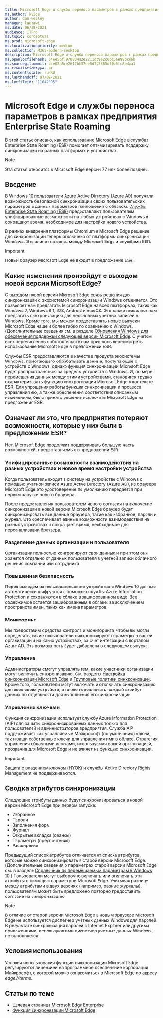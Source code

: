 ```yaml
---
title: Microsoft Edge и службы переноса параметров в рамках предприятия Enterprise State Roaming
ms.author: kvice
author: dan-wesley
manager: laurawi
ms.date: 06/29/2021
audience: ITPro
ms.topic: conceptual
ms.prod: microsoft-edge
ms.localizationpriority: medium
ms.collection: M365-modern-desktop
description: Microsoft Edge и службы переноса параметров в рамках предприятия Enterprise State Roaming
ms.openlocfilehash: 34ee5bf7970834a2e2211db9e2c0bc6ae99bcd6b
ms.sourcegitcommit: bce02a5ce2617bb37ee5d743365d50b5fc8e4aa1
ms.translationtype: MT
ms.contentlocale: ru-RU
ms.lasthandoff: 07/09/2021
ms.locfileid: "11642895"
---
```

# <a name="microsoft-edge-and-enterprise-state-roaming"></a>Microsoft Edge и службы переноса параметров в рамках предприятия Enterprise State Roaming

В этой статье описано, как использование Microsoft Edge в службах Enterprise State Roaming (ESR) помогает оптимизировать поддержку синхронизации на разных платформах и устройствах.

> [!NOTE]
> Эта статья относится к Microsoft Edge версии 77 или более поздней.

## <a name="introduction"></a>Введение

В Windows 10 пользователи [Azure Active Directory (Azure AD)](/azure/active-directory/fundamentals/active-directory-whatis) получили возможность безопасной синхронизации своих пользовательских параметров и данных параметров приложений с облаком. [Службы Enterprise State Roaming (ESR)](/azure/active-directory/devices/enterprise-state-roaming-overview) предоставляют пользователям унифицированные возможности на любых устройствах с Windows и сокращают время, необходимое для настройки нового устройства.

В рамках внедрения платформы Chromium в Microsoft Edge решение для синхронизации теперь отключено от платформы синхронизации Windows. Это влияет на связь между Microsoft Edge и службами ESR.

> [!IMPORTANT]
> Новый браузер Microsoft Edge не входит в предложение ESR.

## <a name="whats-changing-with-microsoft-edge"></a>Какие изменения произойдут с выходом новой версии Microsoft Edge?

С выходом новой версии Microsoft Edge связь решения для синхронизации с экосистемой синхронизации Windows отменяется. Это позволяет нам предлагать Microsoft Edge на всех платформах, таких как Windows 7, Windows 8 1, iOS, Android и macOS. Это также позволяет нам предлагать синхронизацию для неосновных учетных записей в Windows. Кроме того, мы можем предоставлять новые выпуски Microsoft Edge чаще и более гибко по сравнению с Windows. (Дополнительные сведения см. в разделе [Обновления Windows для обеспечения поддержки следующей версии Microsoft Edge](microsoft-edge-sysupdate-windows-updates.md). С учетом всех перечисленных обстоятельств нам пришлось пересмотреть использование Microsoft Edge в предложении ESR.

Службы ESR предоставляются в качестве продукта экосистемы Windows, помогающего обрабатывать данные, поступающие с устройств с Windows, однако функция синхронизации Microsoft Edge будет распространяться за пределы устройств с Windows. И, по мере перемещения данных между этими устройствами, становится трудно охарактеризовать функцию синхронизации Microsoft Edge в контексте ESR. Для упрощения работы функции синхронизации и процесса управления ею, а также обеспечения соответствия описанным изменениям, было принято решение исключить Microsoft Edge из предложения ESR.

## <a name="does-this-mean-enterprises-will-lose-the-abilities-they-had-as-part-of-esr"></a>Означает ли это, что предприятия потеряют возможности, которые у них были в предложении ESR?

Нет. Microsoft Edge продолжит поддерживать большую часть возможностей, предоставляемых в предложении ESR.

### <a name="unified-experience-across-devices-and-new-device-configuration-time"></a>Унифицированные возможности взаимодействия на разных устройствах и новое время настройки устройства

Когда пользователь входит в систему на устройстве с Windows с помощью учетной записи Azure Active Directory (Azure AD), из браузера Microsoft Edge это удостоверение по умолчанию передается при первом запуске нового браузера.

После предоставления пользователем явного согласия на включение синхронизации в новой версии Microsoft Edge браузер будет синхронизировать все данные браузера, такие как избранное, пароли и журнал. Это обеспечивает единые возможности взаимодействия на разных устройствах и сокращает время, необходимое для персонализации браузера.

### <a name="separation-of-corporate-and-consumer-data"></a>Разделение данных организации и пользователя

Организации полностью контролируют свои данные и при этом они хранятся отдельно от данных пользователя в учетной записи облачного решения компании или сотрудника.

### <a name="enhanced-security"></a>Повышенная безопасность

Перед выходом из пользовательского устройства с Windows 10 данные автоматически шифруются с помощью службы Azure Information Protection и сохраняются в облаке в зашифрованном виде. Все содержимое остается зашифрованным в облаке, за исключением пространств имен, таких как имена параметров.

### <a name="monitoring"></a>Мониторинг

Мы предоставим средства контроля и мониторинга, чтобы вы могли определять, какие пользователи синхронизируют параметры в вашей организации и на каких устройствах, за счет интеграции с порталом Azure AD. Эта возможность будет добавлена в следующем выпуске.

### <a name="management"></a>Управление

Администраторы смогут управлять тем, какие участники организации могут включать синхронизацию. См. разделы [Настройка синхронизации Microsoft Edge](microsoft-edge-enterprise-sync.md#configure-microsoft-edge-sync) и [Групповые политики синхронизации](microsoft-edge-enterprise-sync.md#sync-group-policies). Кроме того, пользователи могут включать и отключать синхронизацию для всех своих устройств, а также переключать каждый атрибут данных по отдельности для выполнения его синхронизации.

### <a name="key-management"></a>Управление ключами

Функция синхронизации использует службу Azure Information Protection (AIP) для защиты синхронизированных данных только для пользователей и администраторов предприятия. Служба AIP поддерживает как управляемые Майкрософт (по умолчанию) ключи, так и ваши собственные ключи для управления ими в облаке. Стратегия управления облачными ключами, используемая вашей организацией, прозрачна для Microsoft Edge и не влияет на функцию синхронизации.

> [!IMPORTANT]
> [Защита с владением ключом (HYOK)](/azure/information-protection/configure-adrms-restrictions) и службы Active Directory Rights Management не поддерживаются.

## <a name="summary-of-sync-attributes"></a>Сводка атрибутов синхронизации

Следующие атрибуты данных будут синхронизироваться в новой версии Microsoft Edge при первом запуске:

- Избранное
- Пароли
- Заполнения форм
- Журнал
- Открытые вкладки (сеансы)
- Параметры (предпочтения)
- Расширения

Предыдущий список атрибутов отличается от списка атрибутов, которые можно синхронизировать в старой версии Microsoft Edge. (Дополнительные сведения о параметрах старой версии Microsoft Edge см. в разделе [Справочник по перемещаемым параметрам в Windows 10](/azure/active-directory/devices/enterprise-state-roaming-windows-settings-reference).) Пользователи могут выборочно включать или отключать эти атрибуты с помощью параметров Microsoft Edge. Учитывая разницу между атрибутами в двух версиях (например, разные журналы), пользователям может быть предложено повторно предоставить согласие на синхронизацию.

> [!NOTE]
> В отличие от старой версии Microsoft Edge в новым браузере Microsoft Edge не используется диспетчер учетных данных Windows для паролей. В результате синхронизация паролей с Internet Explorer или другими приложениями, использующими диспетчер учетных данных Windows, не выполняется.

## <a name="terms-of-service"></a>Условия использования

Условия использования функции синхронизации Microsoft Edge регулируются лицензией на программное обеспечение корпорации Майкрософт, с которой можно ознакомиться в Microsoft Edge по адресу *edge://terms*.

## <a name="see-also"></a>Статьи по теме

- [Целевая страница Microsoft Edge Enterprise](https://aka.ms/EdgeEnterprise)
- [Функция синхронизации Microsoft Edge](microsoft-edge-enterprise-sync.md)